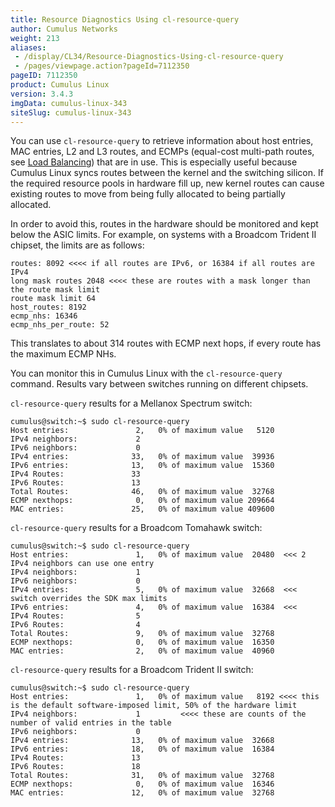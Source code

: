 ```yaml
---
title: Resource Diagnostics Using cl-resource-query
author: Cumulus Networks
weight: 213
aliases:
 - /display/CL34/Resource-Diagnostics-Using-cl-resource-query
 - /pages/viewpage.action?pageId=7112350
pageID: 7112350
product: Cumulus Linux
version: 3.4.3
imgData: cumulus-linux-343
siteSlug: cumulus-linux-343
---
```

You can use `cl-resource-query` to retrieve information about host
entries, MAC entries, L2 and L3 routes, and ECMPs (equal-cost multi-path
routes, see [Load
Balancing](Network-Topology.html#src-7112654_NetworkTopology-load_balancing))
that are in use. This is especially useful because Cumulus Linux syncs
routes between the kernel and the switching silicon. If the required
resource pools in hardware fill up, new kernel routes can cause existing
routes to move from being fully allocated to being partially allocated.

In order to avoid this, routes in the hardware should be monitored and
kept below the ASIC limits. For example, on systems with a Broadcom
Trident II chipset, the limits are as follows:

    routes: 8092 <<<< if all routes are IPv6, or 16384 if all routes are IPv4
    long mask routes 2048 <<<< these are routes with a mask longer than the route mask limit
    route mask limit 64
    host_routes: 8192
    ecmp_nhs: 16346
    ecmp_nhs_per_route: 52

This translates to about 314 routes with ECMP next hops, if every route
has the maximum ECMP NHs.

You can monitor this in Cumulus Linux with the `cl-resource-query`
command. Results vary between switches running on different chipsets.

`cl-resource-query` results for a Mellanox Spectrum switch:

    cumulus@switch:~$ sudo cl-resource-query
    Host entries:               2,   0% of maximum value   5120
    IPv4 neighbors:             2
    IPv6 neighbors:             0
    IPv4 entries:              33,   0% of maximum value  39936
    IPv6 entries:              13,   0% of maximum value  15360
    IPv4 Routes:               33
    IPv6 Routes:               13
    Total Routes:              46,   0% of maximum value  32768
    ECMP nexthops:              0,   0% of maximum value 209664
    MAC entries:               25,   0% of maximum value 409600

`cl-resource-query` results for a Broadcom Tomahawk switch:

    cumulus@switch:~$ sudo cl-resource-query
    Host entries:               1,   0% of maximum value  20480  <<< 2 IPv4 neighbors can use one entry
    IPv4 neighbors:             1
    IPv6 neighbors:             0
    IPv4 entries:               5,   0% of maximum value  32668  <<< switch overrides the SDK max limits
    IPv6 entries:               4,   0% of maximum value  16384  <<<
    IPv4 Routes:                5
    IPv6 Routes:                4
    Total Routes:               9,   0% of maximum value  32768
    ECMP nexthops:              0,   0% of maximum value  16350
    MAC entries:                2,   0% of maximum value  40960

`cl-resource-query` results for a Broadcom Trident II switch:

    cumulus@switch:~$ sudo cl-resource-query
    Host entries:               1,   0% of maximum value   8192 <<<< this is the default software-imposed limit, 50% of the hardware limit
    IPv4 neighbors:             1         <<<< these are counts of the number of valid entries in the table
    IPv6 neighbors:             0
    IPv4 entries:              13,   0% of maximum value  32668
    IPv6 entries:              18,   0% of maximum value  16384
    IPv4 Routes:               13
    IPv6 Routes:               18
    Total Routes:              31,   0% of maximum value  32768
    ECMP nexthops:              0,   0% of maximum value  16346
    MAC entries:               12,   0% of maximum value  32768

<article id="html-search-results" class="ht-content" style="display: none;">

</article>

<footer id="ht-footer">

</footer>
